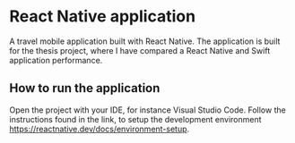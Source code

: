 # React Native application 
A travel mobile application built with React Native. The application is built for the thesis project, where I have compared a React Native and Swift application performance. 


## How to run the application
Open the project with your IDE, for instance Visual Studio Code. Follow the instructions found in the link, to setup the development environment https://reactnative.dev/docs/environment-setup.


